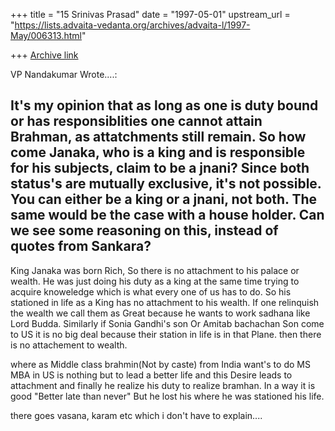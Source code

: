 +++
title = "15 Srinivas Prasad"
date = "1997-05-01"
upstream_url = "https://lists.advaita-vedanta.org/archives/advaita-l/1997-May/006313.html"

+++
[Archive link](https://lists.advaita-vedanta.org/archives/advaita-l/1997-May/006313.html)

   VP Nandakumar Wrote....:

It's my opinion that as long as one is duty bound or has responsiblities one
cannot attain Brahman, as attatchments still remain. So how come Janaka, who is
a king and is responsible for his subjects, claim to be a jnani? Since both
status's are mutually exclusive, it's not possible. You can either be a king or
a jnani, not both. The same would be the case with a house holder. Can we see
some reasoning on this, instead of quotes from Sankara?
------------------------------------------------

   King Janaka was born Rich, So there is no attachment to his palace or
  wealth. He was just doing his duty as a king at the same time trying
  to acquire knoweledge which is what every one of us has to do. So his
  stationed in life as a King has no attachment to his wealth. If one
  relinquish the wealth we call them as Great because he wants to work
  sadhana like Lord Budda. Similarly if Sonia Gandhi's son Or Amitab
  bachachan Son come to US it is no big deal because their station
  in life is in that Plane. then there is no attachement to wealth.

  where as Middle class brahmin(Not by caste) from India want's to
 do MS MBA in US is nothing but to lead a better life and this
 Desire leads to attachment and finally he realize his duty to
  realize bramhan. In a way it is good "Better late than never"
  But he lost his where he was stationed his life.

  there goes vasana, karam etc which i don't have to explain....

